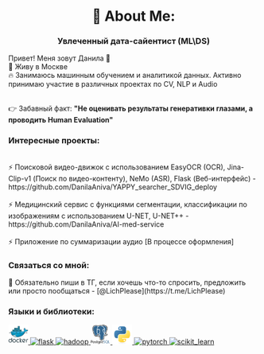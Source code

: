 <h1 align="center">💫 About Me:</h1>
<h3 align="center">Увлеченный дата-сайентист (ML\DS)</h3>
Привет! Меня зовут Данила 👋<br>
🌇 Живу в Москве<br>
🔥 Занимаюсь машинным обучением и аналитикой данных. Активно принимаю участие в различных проектах по CV, NLP и Audio <br>

<br> 👉 Забавный факт: **"Не оценивать результаты генеративки глазами, а проводить Human Evaluation"** <br>

<h3 align="left">Интересные проекты:</h3>
<p align="left">
</p>
<br> ⚡ Поисковой видео-движок с использованием EasyOCR (OCR), Jina-Clip-v1 (Поиск по видео-контенту), NeMo (ASR), Flask (Веб-интерфейс) - https://github.com/DanilaAniva/YAPPY_searcher_SDVIG_deploy <br>
<br> ⚡ Медицинский сервис с функциями сегментации, классификации по изображениям  с использованием U-NET, U-NET++ - https://github.com/DanilaAniva/AI-med-service <br>
<br> ⚡ Приложение по суммаризации аудио [В процессе оформления] <br>

<h3 align="left">Связаться со мной:</h3>
<p align="left">
</p>
🍊 Обязательно пиши в ТГ, если хочешь что-то спросить, предложить или просто пообщаться - [@LichPlease](https://t.me/LichPlease)<br>
<h3 align="left">Языки и библиотеки:</h3>
<p align="left"> <a href="https://www.docker.com/" target="_blank" rel="noreferrer"> <img src="https://raw.githubusercontent.com/devicons/devicon/master/icons/docker/docker-original-wordmark.svg" alt="docker" width="40" height="40"/> </a> <a href="https://flask.palletsprojects.com/" target="_blank" rel="noreferrer"> <img src="https://www.vectorlogo.zone/logos/pocoo_flask/pocoo_flask-icon.svg" alt="flask" width="40" height="40"/> </a> <a href="https://hadoop.apache.org/" target="_blank" rel="noreferrer"> <img src="https://www.vectorlogo.zone/logos/apache_hadoop/apache_hadoop-icon.svg" alt="hadoop" width="40" height="40"/> </a> <a href="https://www.postgresql.org" target="_blank" rel="noreferrer"> <img src="https://raw.githubusercontent.com/devicons/devicon/master/icons/postgresql/postgresql-original-wordmark.svg" alt="postgresql" width="40" height="40"/> </a> <a href="https://www.python.org" target="_blank" rel="noreferrer"> <img src="https://raw.githubusercontent.com/devicons/devicon/master/icons/python/python-original.svg" alt="python" width="40" height="40"/> </a> <a href="https://pytorch.org/" target="_blank" rel="noreferrer"> <img src="https://www.vectorlogo.zone/logos/pytorch/pytorch-icon.svg" alt="pytorch" width="40" height="40"/> </a> <a href="https://scikit-learn.org/" target="_blank" rel="noreferrer"> <img src="https://upload.wikimedia.org/wikipedia/commons/0/05/Scikit_learn_logo_small.svg" alt="scikit_learn" width="40" height="40"/> </a> </p>
